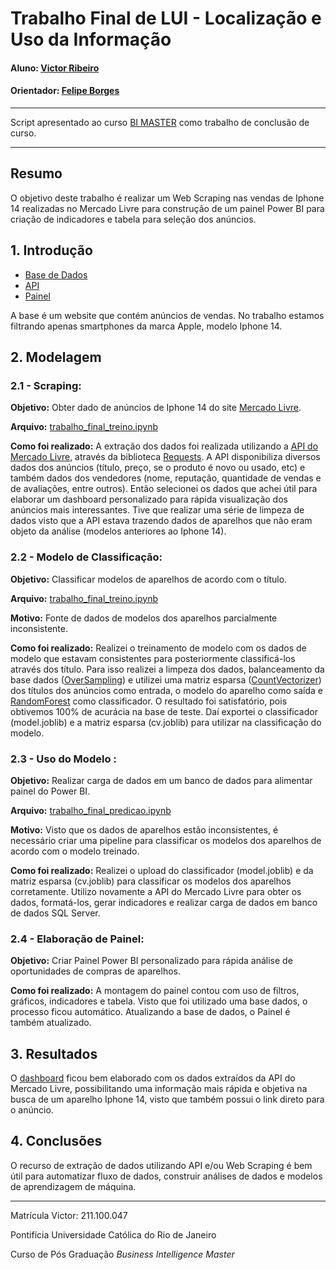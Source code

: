 <!-- antes de enviar a versão final, solicitamos que todos os comentários, colocados para orientação ao aluno, sejam removidos do arquivo -->
# Trabalho Final de LUI - Localização e Uso da Informação

#### Aluno: [Victor Ribeiro](https://github.com/victorgrrtj)
#### Orientador: [Felipe Borges](https://github.com/link_do_github)

---

Script apresentado ao curso [BI MASTER](https://ica.puc-rio.ai/bi-master) como trabalho de conclusão de curso.

---

## Resumo

<!-- trocar o texto abaixo pelo resumo do trabalho, em português -->

O objetivo deste trabalho é realizar um Web Scraping nas vendas de Iphone 14 realizadas no Mercado Livre para construção de um painel Power BI para criação de indicadores e tabela para seleção dos anúncios.

## 1. Introdução

- [Base de Dados](https://lista.mercadolivre.com.br/iphone-14#D[A:iphone%2014])
- [API](https://api.mercadolibre.com/sites/MLB/search?q=Iphone%2014&offset=0)
- [Painel](https://app.powerbi.com/view?r=eyJrIjoiNDkyOGZlODAtNThmMy00MjYxLWI1ZWQtZGQ4YTczM2U0N2FkIiwidCI6ImYxYWU0NGY0LWUzYmEtNDViMC05ZGJhLWNkNGU1ZTZlMGZlNCJ9)

A base é um website que contém anúncios de vendas. No trabalho estamos filtrando apenas smartphones da marca Apple, modelo Iphone 14.

## 2. Modelagem

### 2.1 - Scraping:
**Objetivo:** Obter dado de anúncios de Iphone 14 do site [Mercado Livre](https://lista.mercadolivre.com.br/iphone-14#D%5BA:iphone%2014%5D).

**Arquivo:** [trabalho_final_treino.ipynb](https://github.com/victorgrrtj/trabalho_final_puc/blob/main/trabalho_final_treino.ipynb)

**Como foi realizado:**
A extração dos dados foi realizada utilizando a [API do Mercado Livre](https://api.mercadolibre.com/sites/MLB/search?q=Iphone%2014&offset=0), através da biblioteca [Requests](https://requests.readthedocs.io/en/latest/). A API disponibiliza diversos dados dos anúncios (título, preço, se o produto é novo ou usado, etc) e também dados dos vendedores (nome, reputação, quantidade de vendas e de avaliações, entre outros). Então selecionei os dados que achei útil para elaborar um dashboard personalizado para rápida visualização dos anúncios mais interessantes.
Tive que realizar uma série de limpeza de dados visto que a API estava trazendo dados de aparelhos que não eram objeto da análise (modelos anteriores ao Iphone 14).

### 2.2 - Modelo de Classificação:
**Objetivo:** Classificar modelos de aparelhos de acordo com o título.

**Arquivo:** [trabalho_final_treino.ipynb](https://github.com/victorgrrtj/trabalho_final_puc/blob/main/trabalho_final_treino.ipynb)

**Motivo:** Fonte de dados de modelos dos aparelhos parcialmente inconsistente.

**Como foi realizado:**
Realizei o treinamento de modelo com os dados de modelo que estavam consistentes para posteriormente classificá-los através dos título. Para isso realizei a limpeza dos dados, balanceamento da base dados ([OverSampling](https://imbalanced-learn.org/stable/references/generated/imblearn.over_sampling.RandomOverSampler.html#imblearn.over_sampling.RandomOverSampler)) e utilizei uma matriz esparsa ([CountVectorizer](https://scikit-learn.org/stable/modules/generated/sklearn.feature_extraction.text.CountVectorizer.html)) dos títulos dos anúncios como entrada, o modelo do aparelho como saída e [RandomForest](https://scikit-learn.org/stable/modules/generated/sklearn.ensemble.RandomForestClassifier.html) como classificador. O resultado foi satisfatório, pois obtivemos 100% de acurácia na base de teste. Daí exportei o classificador (model.joblib) e a matriz esparsa (cv.joblib) para utilizar na classificação do modelo.

### 2.3 - Uso do Modelo :
**Objetivo:** Realizar carga de dados em um banco de dados para alimentar painel do Power BI.

**Arquivo:** [trabalho_final_predicao.ipynb](https://github.com/victorgrrtj/trabalho_final_puc/blob/main/trabalho_final_predicao.ipynb)
 
**Motivo:** Visto que os dados de aparelhos estão inconsistentes, é necessário criar uma pipeline para classificar os modelos dos aparelhos de acordo com o modelo treinado.

**Como foi realizado:**
Realizei o upload do classificador (model.joblib) e da matriz esparsa (cv.joblib) para classificar os modelos dos aparelhos corretamente. Utilizo novamente a API do Mercado Livre para obter os dados, formatá-los, gerar indicadores e realizar carga de dados em banco de dados SQL Server.

### 2.4 - Elaboração de Painel:
**Objetivo:** Criar Painel Power BI personalizado para rápida análise de oportunidades de compras de aparelhos.

**Como foi realizado:** A montagem do painel contou com uso de filtros, gráficos, indicadores e tabela. Visto que foi utilizado uma base dados, o processo ficou automático. Atualizando a base de dados, o Painel é também atualizado.

## 3. Resultados

O [dashboard](https://app.powerbi.com/view?r=eyJrIjoiNDkyOGZlODAtNThmMy00MjYxLWI1ZWQtZGQ4YTczM2U0N2FkIiwidCI6ImYxYWU0NGY0LWUzYmEtNDViMC05ZGJhLWNkNGU1ZTZlMGZlNCJ9) ficou bem elaborado com os dados extraídos da API do Mercado Livre, possibilitando uma informação mais rápida e objetiva na busca de um aparelho Iphone 14, visto que também possui o link direto para o anúncio.

## 4. Conclusões

O recurso de extração de dados utilizando API e/ou Web Scraping é bem útil para automatizar fluxo de dados, construir análises de dados e modelos de aprendizagem de máquina.

---

Matrícula Victor: 211.100.047

Pontifícia Universidade Católica do Rio de Janeiro

Curso de Pós Graduação *Business Intelligence Master*
